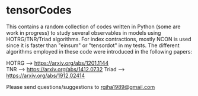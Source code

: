 # tensorCodes
This contains a random collection of codes written in Python (some are work in progress) to study several 
observables in models using HOTRG/TNR/Triad algorithms. For index contractions, mostly NCON is used
since it is faster than "einsum" or "tensordot" in my tests. The different algorithms employed in these code 
were introduced in the following papers: 

HOTRG --> https://arxiv.org/abs/1201.1144  
TNR --> https://arxiv.org/abs/1412.0732
Triad --> https://arxiv.org/abs/1912.02414

Please send questions/suggestions to rgjha1989@gmail.com 
